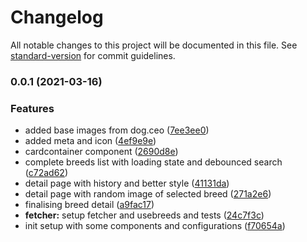 # Changelog

All notable changes to this project will be documented in this file. See [standard-version](https://github.com/conventional-changelog/standard-version) for commit guidelines.

### 0.0.1 (2021-03-16)


### Features

* added base images from dog.ceo ([7ee3ee0](https://github.com/LasaleFamine/breeders/commit/7ee3ee0d0f7843b3006252e274cbf18e97eb3bd2))
* added meta and icon ([4ef9e9e](https://github.com/LasaleFamine/breeders/commit/4ef9e9e82309bcb5d9758e9d3566cdefbe6a7743))
* cardcontainer component ([2690d8e](https://github.com/LasaleFamine/breeders/commit/2690d8e26330c6da1af28664a92bf9f8b5477789))
* complete breeds list with loading state and debounced search ([c72ad62](https://github.com/LasaleFamine/breeders/commit/c72ad6227c9bbac86f8d3d6630b80e55857b9eb6))
* detail page with history and better style ([41131da](https://github.com/LasaleFamine/breeders/commit/41131da7518998822af80d5ad84e1a35086a5c8a))
* detail page with random image of selected breed ([271a2e6](https://github.com/LasaleFamine/breeders/commit/271a2e6141225675806029ddd7859bef25f550c4))
* finalising breed detail  ([a9fac17](https://github.com/LasaleFamine/breeders/commit/a9fac1710a62f5df81d46eb27c14e8cfabfff294))
* **fetcher:** setup fetcher and usebreeds and tests ([24c7f3c](https://github.com/LasaleFamine/breeders/commit/24c7f3cff20330747cde3f73577ca44775a9bfef))
* init setup with some components and configurations ([f70654a](https://github.com/LasaleFamine/breeders/commit/f70654aed9935929871a4bc116b8568e94a5627d))
